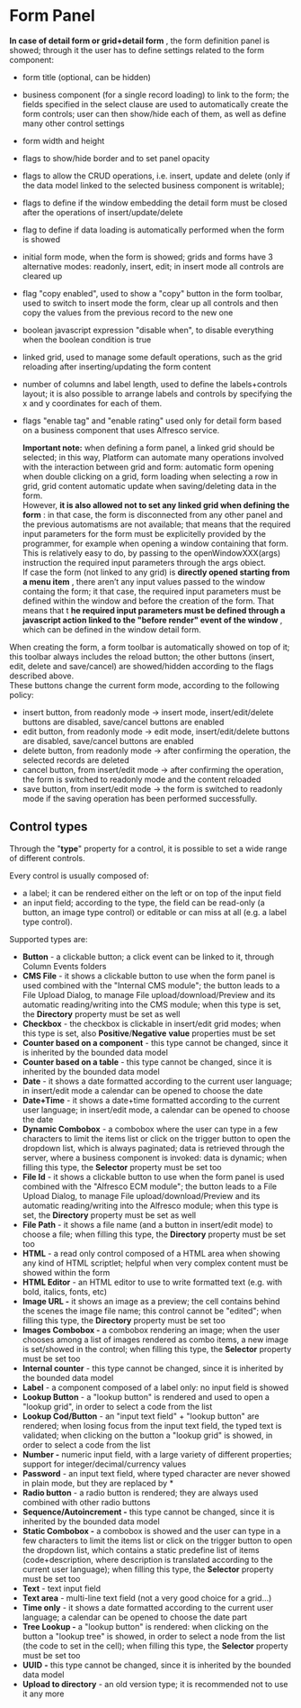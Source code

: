 # Form Panel

**In case of detail form or grid+detail form** , the form definition panel is showed; through it the user has to define settings related to the form component:

* form title (optional, can be hidden)
* business component (for a single record loading) to link to the form; the fields specified in the select clause are used to automatically create the form controls; user can then show/hide each of them, as well as define many other control settings
* form width and height
* flags to show/hide border and to set panel opacity
* flags to allow the CRUD operations, i.e. insert, update and delete (only if the data model linked to the selected business component is writable);
* flags to define if the window embedding the detail form must be closed after the operations of insert/update/delete
* flag to define if data loading is automatically performed when the form is showed
* initial form mode, when the form is showed; grids and forms have 3 alternative modes: readonly, insert, edit; in insert mode all controls are cleared up
* flag "copy enabled", used to show a "copy" button in the form toolbar, used to switch to insert mode the form, clear up all controls and then copy the values from the previous record to the new one
* boolean javascript expression "disable when", to disable everything when the boolean condition is true
* linked grid, used to manage some default operations, such as the grid reloading after inserting/updating the form content
* number of columns and label length, used to define the labels+controls layout; it is also possible to arrange labels and controls by specifying the x and y coordinates for each of them.
*   flags "enable tag" and "enable rating" used only for detail form based on a business component that uses Alfresco service.

    **Important note:** when defining a form panel, a linked grid should be selected; in this way, Platform can automate many operations involved with the interaction between grid and form: automatic form opening when double clicking on a grid, form loading when selecting a row in grid, grid content automatic update when saving/deleting data in the form.\
    However, **it is also allowed not to set any linked grid when defining the form** : in that case, the form is disconnected from any other panel and the previous automatisms are not available; that means that the required input parameters for the form must be explicitelly provided by the programmer, for example when opening a window containing that form. This is relatively easy to do, by passing to the openWindowXXX(args) instruction the required input parameters through the args obiect.\
    If case the form (not linked to any grid) is **directly opened starting from a menu item** , there aren’t any input values passed to the window containg the form; it that case, the required input parameters must be defined within the window and before the creation of the form. That means that t **he required input parameters must be defined through a javascript action linked to the "before render" event of the window** , which can be defined in the window detail form.

When creating the form, a form toolbar is automatically showed on top of it; this toolbar always includes the reload button; the other buttons (insert, edit, delete and save/cancel) are showed/hidden according to the flags described above.\
These buttons change the current form mode, according to the following policy:

* insert button, from readonly mode -> insert mode, insert/edit/delete buttons are disabled, save/cancel buttons are enabled
* edit button, from readonly mode -> edit mode, insert/edit/delete buttons are disabled, save/cancel buttons are enabled
* delete button, from readonly mode -> after confirming the operation, the selected records are deleted
* cancel button, from insert/edit mode -> after confirming the operation, the form is switched to readonly mode and the content reloaded
* save button, from insert/edit mode -> the form is switched to readonly mode if the saving operation has been performed successfully.





## Control types

Through the "**type**" property for a control, it is possible to set a wide range of different controls.

Every control is usually composed of:

* a label; it can be rendered either on the left or on top of the input field
* an input field; according to the type, the field can be read-only (a button, an image type control) or editable or can miss at all (e.g. a label type control).

Supported types are:

* **Button** - a clickable button; a click event can be linked to it, through Column Events folders
* **CMS File** - it shows a clickable button to use when the form panel is used combined with the "Internal CMS module"; the button leads to a File Upload Dialog, to manage File upload/download/Preview and its automatic reading/writing into the CMS module; when this type is set, the **Directory** property must be set as well
* **Checkbox** - the checkbox is clickable in insert/edit grid modes; when this type is set, also **Positive**/**Negative** **value** properties must be set
* **Counter based on a component** - this type cannot be changed, since it is inherited by the bounded data model
* **Counter based on a table** - this type cannot be changed, since it is inherited by the bounded data model
* **Date** - it shows a date formatted according to the current user language; in insert/edit mode a calendar can be opened to choose the date
* **Date+Time** - it shows a date+time formatted according to the current user language; in insert/edit mode, a calendar can be opened to choose the date
* **Dynamic Combobox** - a combobox where the user can type in a few characters to limit the items list or click on the trigger button to  open the dropdown list, which is always paginated; data is retrieved through the server, where a business component is invoked: data is dynamic; when filling this type, the **Selector** property must be set too
* **File Id** - it shows a clickable button to use when the form panel is used combined with the "Alfresco ECM module"; the button leads to a File Upload Dialog, to manage File upload/download/Preview and its automatic reading/writing into the Alfresco module; when this type is set, the **Directory** property must be set as well&#x20;
* **File Path** - it shows a file name (and a button in insert/edit mode) to choose a file; when filling this type, the **Directory** property must be set too
* **HTML** - a read only control composed of a HTML area when showing any kind of HTML scriptlet; helpful when very complex content must be showed within the form
* **HTML Editor** - an HTML editor to use to write formatted text (e.g. with bold, italics, fonts, etc)
* **Image URL -** it shows an image as a preview; the cell contains behind the scenes the image file name; this control cannot be "edited"; when filling this type, the **Directory** property must be set too
* **Images Combobox -**  a combobox rendering an image; when the user chooses among a list of images rendered as combo items, a new image is set/showed in the control; when filling this type, the **Selector** property must be set too
* **Internal counter** - this type cannot be changed, since it is inherited by the bounded data model
* **Label** - a component composed of a label only: no input field is showed
* **Lookup Button** - a "lookup button" is rendered and used to open a "lookup grid", in order to select a code from the list
* **Lookup Cod/Button** - an "input text field" + "lookup button" are rendered; when losing focus from the input text field, the typed text is validated; when clicking on the button a "lookup grid" is showed, in order to select a code from the list
* **Number -** numeric input field, with a large variety of different properties; support for integer/decimal/currency values
* **Password** - an input text field, where typed character are never showed in plain mode, but they are replaced by \*
* **Radio button** - a radio button is rendered; they are always used combined with other radio buttons
* **Sequence/Autoincrement -** this type cannot be changed, since it is inherited by the bounded data model
* **Static Combobox -** a combobox is showed and the user can type in a few characters to limit the items list or click on the trigger button to  open the dropdown list, which contains a static predefine list of items (code+description, where description is translated according to the current user language); when filling this type, the **Selector** property must be set too
* **Text** - text input field
* **Text area** - multi-line text field (not a very good choice for a grid...)
* **Time only** - it shows a date formatted according to the current user language; a calendar can be opened to choose the date part
* **Tree Lookup -** a "lookup button" is rendered: when clicking on the button a "lookup tree" is showed, in order to select a node from the list (the code to set in the cell); when filling this type, the **Selector** property must be set too
* **UUID** **-** this type cannot be changed, since it is inherited by the bounded data model
* **Upload to directory** - an old version type; it is recommended not to use it any more
